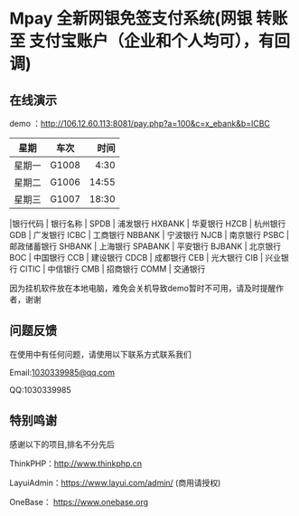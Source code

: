 Mpay 全新网银免签支付系统(网银 转账至 支付宝账户（企业和个人均可），有回调)
===============

## **在线演示**

demo ：http://106.12.60.113:8081/pay.php?a=100&c=x_ebank&b=ICBC

| 星期        | 车次           | 时间  |
| ------------- |:-------------:| -----:|
| 星期一      |G1008 | 4:30 |
|  星期二  | G1006      |  14:55 |
|  星期三   | G1007    |   18:30 |

|银行代码 | 银行名称 |
SPDB	  | 浦发银行
HXBANK	| 华夏银行
HZCB	| 杭州银行
GDB	| 广发银行
ICBC	| 工商银行
NBBANK	| 宁波银行
NJCB	| 南京银行
PSBC	| 邮政储蓄银行
SHBANK	| 上海银行
SPABANK	| 平安银行
BJBANK	| 北京银行
BOC	| 中国银行
CCB	| 建设银行
CDCB	| 成都银行
CEB	| 光大银行
CIB	| 兴业银行
CITIC	| 中信银行
CMB	| 招商银行
COMM	| 交通银行




因为挂机软件放在本地电脑，难免会关机导致demo暂时不可用，请及时提醒作者，谢谢

## **问题反馈**

在使用中有任何问题，请使用以下联系方式联系我们

Email:1030339985@qq.com

QQ:1030339985

## **特别鸣谢**

感谢以下的项目,排名不分先后

ThinkPHP：http://www.thinkphp.cn

LayuiAdmin：https://www.layui.com/admin/ (商用请授权)

OneBase： https://www.onebase.org
